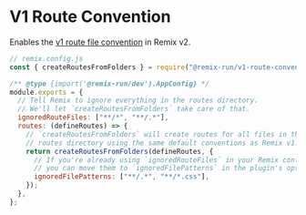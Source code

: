 # V1 Route Convention

Enables the [v1 route file convention](https://remix.run/docs/en/v1/file-conventions/routes-files) in Remix v2.

```js
// remix.config.js
const { createRoutesFromFolders } = require("@remix-run/v1-route-convention");

/** @type {import('@remix-run/dev').AppConfig} */
module.exports = {
  // Tell Remix to ignore everything in the routes directory.
  // We'll let `createRoutesFromFolders` take care of that.
  ignoredRouteFiles: ["**/*", "**/.*"],
  routes: (defineRoutes) => {
    // `createRoutesFromFolders` will create routes for all files in the
    // routes directory using the same default conventions as Remix v1.
    return createRoutesFromFolders(defineRoutes, {
      // If you're already using `ignoredRouteFiles` in your Remix config,
      // you can move them to `ignoredFilePatterns` in the plugin's options.
      ignoredFilePatterns: ["**/.*", "**/*.css"],
    });
  },
};
```
